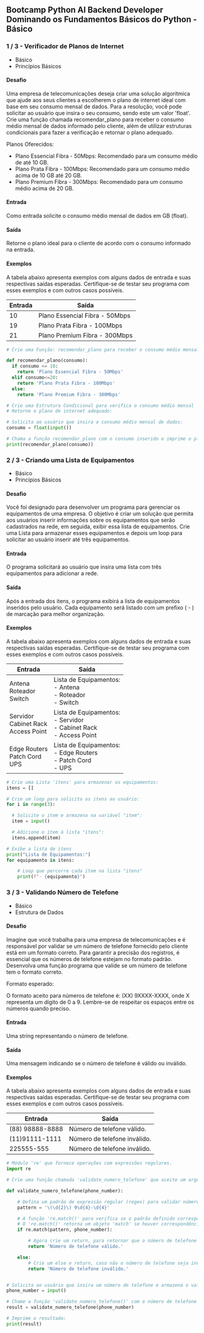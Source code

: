 ## Bootcamp Python AI Backend Developer<br>Dominando os Fundamentos Básicos do Python - Básico


### 1 / 3 - Verificador de Planos de Internet
* Básico
* Princípios Básicos

#### Desafio
Uma empresa de telecomunicações deseja criar uma solução algorítmica que ajude aos seus clientes a escolherem o plano de internet ideal com base em seu consumo mensal de dados. Para a resolução, você pode solicitar ao usuário que insira o seu consumo, sendo este um valor 'float'. Crie uma função chamada recomendar_plano para receber o consumo médio mensal de dados informado pelo cliente, além de utilizar estruturas condicionais para fazer a verificação e retornar o plano adequado.

Planos Oferecidos:

- Plano Essencial Fibra - 50Mbps: Recomendado para um consumo médio de até 10 GB.
- Plano Prata Fibra - 100Mbps: Recomendado para um consumo médio acima de 10 GB até 20 GB.
- Plano Premium Fibra - 300Mbps: Recomendado para um consumo médio acima de 20 GB.

#### Entrada
Como entrada solicite o consumo médio mensal de dados em GB (float).

#### Saída
Retorne o plano ideal para o cliente de acordo com o consumo informado na entrada.

#### Exemplos
A tabela abaixo apresenta exemplos com alguns dados de entrada e suas respectivas saídas esperadas. Certifique-se de testar seu programa com esses exemplos e com outros casos possíveis.

Entrada | Saída
--- | ---
10 | Plano Essencial Fibra - 50Mbps
19 | Plano Prata Fibra - 100Mbps
21 | Plano Premium Fibra - 300Mbps

```py
# Crie uma Função: recomendar_plano para receber o consumo médio mensal:

def recomendar_plano(consumo):
  if consumo <= 10:
    return 'Plano Essencial Fibra - 50Mbps'
  elif consumo<=20:
    return 'Plano Prata Fibra - 100Mbps'
  else:
    return 'Plano Premium Fibra - 300Mbps'

# Crie uma Estrutura Condicional para verifica o consumo médio mensal
# Retorne o plano de internet adequado:

# Solicita ao usuário que insira o consumo médio mensal de dados:
consumo = float(input())

# Chama a função recomendar_plano com o consumo inserido e imprime o plano recomendado:
print(recomendar_plano(consumo))
```


### 2 / 3 - Criando uma Lista de Equipamentos
* Básico
* Princípios Básicos

#### Desafio
Você foi designado para desenvolver um programa para gerenciar os equipamentos de uma empresa. O objetivo é criar um solução que permita aos usuários inserir informações sobre os equipamentos que serão cadastrados na rede, em seguida, exibir essa lista de equipamentos. Crie uma Lista para armazenar esses equipamentos e depois um loop para solicitar ao usuário inserir até três equipamentos.

#### Entrada
O programa solicitará ao usuário que insira uma lista com três equipamentos para adicionar a rede.

#### Saída
Após a entrada dos itens, o programa exibirá a lista de equipamentos inseridos pelo usuário. Cada equipamento será listado com um prefixo ( - ) de marcação para melhor organização.

#### Exemplos
A tabela abaixo apresenta exemplos com alguns dados de entrada e suas respectivas saídas esperadas. Certifique-se de testar seu programa com esses exemplos e com outros casos possíveis.

Entrada | Saída
--- | ---
Antena<br>Roteador<br>Switch|Lista de Equipamentos:<br>- Antena<br>- Roteador<br>- Switch<br>
Servidor<br>Cabinet Rack<br>Access Point<br>|Lista de Equipamentos:<br>- Servidor<br>- Cabinet Rack<br>- Access Point
Edge Routers<br>Patch Cord<br>UPS<br>|Lista de Equipamentos:<br>- Edge Routers<br>- Patch Cord<br>- UPS

```py
# Crie uma Lista 'itens' para armazenar os equipamentos:
itens = []

# Crie um loop para solicita os itens ao usuário:
for i in range(3):

  # Solicite o item e armazena na variável "item":
  item = input()

  # Adicione o item à lista "itens":
  itens.append(item)

# Exibe a lista de itens
print("Lista de Equipamentos:")
for equipamento in itens:

    # Loop que percorre cada item na lista "itens"
    print(f"- {equipamento}")
```


### 3 / 3 - Validando Número de Telefone
*  Básico
* Estrutura de Dados

#### Desafio
Imagine que você trabalha para uma empresa de telecomunicações e é responsável por validar se um número de telefone fornecido pelo cliente está em um formato correto. Para garantir a precisão dos registros, é essencial que os números de telefone estejam no formato padrão. Desenvolva uma função programa que valide se um número de telefone tem o formato correto.

Formato esperado:

O formato aceito para números de telefone é: (XX) 9XXXX-XXXX, onde X representa um dígito de 0 a 9. Lembre-se de respeitar os espaços entre os números quando preciso.

#### Entrada
Uma string representando o número de telefone.

#### Saída
Uma mensagem indicando se o número de telefone é válido ou inválido.

#### Exemplos
A tabela abaixo apresenta exemplos com alguns dados de entrada e suas respectivas saídas esperadas. Certifique-se de testar seu programa com esses exemplos e com outros casos possíveis.

Entrada | Saída
--- | ---
(88) 98888-8888|Número de telefone válido.
(11)91111-1111|Número de telefone inválido.
225555-555|Número de telefone inválido.

```py
# Módulo 're' que fornece operações com expressões regulares.
import re

# Crie uma função chamada 'validate_numero_telefone' que aceite um argumento 'phone_number':

def validate_numero_telefone(phone_number):

    # Defina um padrão de expressão regular (regex) para validar números de telefone no formato (XX) 9XXXX-XXXX:
    pattern = '\(\d{2}\) 9\d{4}-\d{4}'

    # A função 're.match()' para verifica se o padrão definido corresponde ao número de telefone fornecido.
    # O 're.match()' retorna um objeto 'match' se houver correspondência no início da string, caso contrário, retorna 'None'.
    if re.match(pattern, phone_number):

        # Agora crie um return, para retornar que o número de telefone é válido:
        return 'Número de telefone válido.'

    else:
        # Crie um else e return, caso não o número de telefone seja inválido:
        return 'Número de telefone inválido.'


# Solicita ao usuário que insira um número de telefone e armazena o valor fornecido na variável 'phone_number'.
phone_number = input()

# Chame a função 'validate_numero_telefone()' com o número de telefone fornecido como argumento e armazene o resultado retornado na variável 'result'.
result = validate_numero_telefone(phone_number)

# Imprime o resultado:
print(result)
```